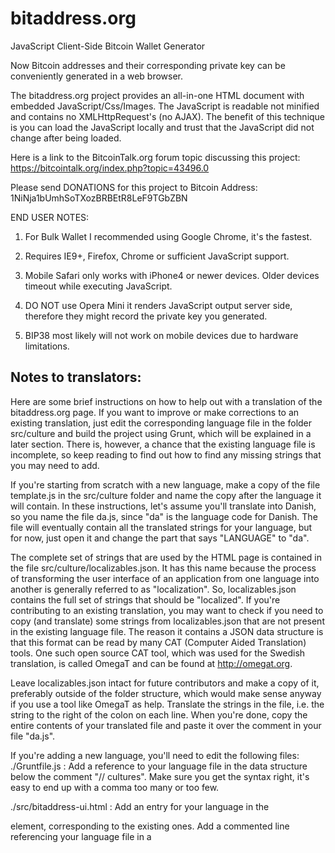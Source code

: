 # bitaddress.org
JavaScript Client-Side Bitcoin Wallet Generator

Now Bitcoin addresses and their corresponding private key can be conveniently
generated in a web browser.

The bitaddress.org project provides an all-in-one HTML document with embedded
JavaScript/Css/Images. The JavaScript is readable not minified and contains no
XMLHttpRequest's (no AJAX). The benefit of this technique is you can load the
JavaScript locally and trust that the JavaScript did not change after being
loaded.

Here is a link to the BitcoinTalk.org forum topic discussing this project:
https://bitcointalk.org/index.php?topic=43496.0


Please send DONATIONS for this project to Bitcoin Address:
1NiNja1bUmhSoTXozBRBEtR8LeF9TGbZBN


END USER NOTES:

 1) For Bulk Wallet I recommended using Google Chrome, it's the fastest.

 2) Requires IE9+, Firefox, Chrome or sufficient JavaScript support.

 3) Mobile Safari only works with iPhone4 or newer devices.
    Older devices timeout while executing JavaScript.

 4) DO NOT use Opera Mini it renders JavaScript output server side, therefore
    they might record the private key you generated.

 5) BIP38 most likely will not work on mobile devices due to hardware limitations.

Notes to translators:
---------------------------------------
Here are some brief instructions on how to help out with a translation of the bitaddress.org page. If you want to improve or make corrections to an existing translation, just edit the corresponding language file in the folder src/culture and build the project using Grunt, which will be explained in a later section. There is, however, a chance that the existing language file is incomplete, so keep reading to find out how to find any missing strings that you may need to add.

If you're starting from scratch with a new language, make a copy of the file template.js in the src/culture folder and name the copy after the language it will contain. In these instructions, let's assume you'll translate into Danish, so you name the file da.js, since "da" is the language code for Danish. The file will eventually contain all the translated strings for your language, but for now, just open it and change the part that says "LANGUAGE" to "da".

The complete set of strings that are used by the HTML page is contained in the file src/culture/localizables.json. It has this name because the process of transforming the user interface of an application from one language into another is generally referred to as "localization". So, localizables.json contains the full set of strings that should be "localized". If you're contributing to an existing translation, you may want to check if you need to copy (and translate) some strings from localizables.json that are not present in the existing language file. The reason it contains a JSON data structure is that this format can be read by many CAT (Computer Aided Translation) tools. One such open source CAT tool, which was used for the Swedish translation, is called OmegaT and can be found at http://omegat.org.

Leave localizables.json intact for future contributors and make a copy of it, preferably outside of the folder structure, which would make sense anyway if you use a tool like OmegaT as help. Translate the strings in the file, i.e. the string to the right of the colon on each line. When you're done, copy the entire contents of your translated file and paste it over the comment in your file "da.js".

If you're adding a new language, you'll need to edit the following files:
./Gruntfile.js :
Add a reference to your language file in the data structure below the comment "// cultures". Make sure you get the syntax right, it's easy to end up with a comma too many or too few.

./src/bitaddress-ui.html :
Add an entry for your language in the <div id="culturemenu"> element, corresponding to the existing ones.
Add a commented line referencing your language file in a <script> section near the end, where you can see the other language files listed.

The file ./bitaddress.org.html is not edited by hand but generated by a build process that uses ./src/bitaddress-ui.html as a template and includes the JavaScript files and produces ./bitaddress.org.html as output. The build process is done by a program called Grunt. Go to http://gruntjs.com and find the instructions for how to install and use it.

If all goes well you'll have a bitaddress.org.html file you can open in a browser and test. When everything works as expected, don't forget to make a pull request to contribute back your improvements to the original project.

Notice of Copyrights and Licenses:
---------------------------------------
The bitaddress.org project, software and embedded resources are
copyright bitaddress.org.

The bitaddress.org name and logo are not part of the open source
license.

Portions of the all-in-one HTML document contain JavaScript codes that
are the copyrights of others. The individual copyrights are included
throughout the document along with their licenses. Included JavaScript
libraries are separated with HTML script tags.

Summary of JavaScript functions with a redistributable license:

JavaScript function	|	License
-------------------	|	--------------
Array.prototype.map	|	Public Domain
window.Crypto | BSD License
window.SecureRandom	| BSD License
window.EllipticCurve	|	BSD License
window.BigInteger |	BSD License
window.QRCode | MIT License
window.Bitcoin | MIT License

The bitaddress.org software is available under The MIT License (MIT)
Copyright (c) 2011-2013 bitaddress.org

Permission is hereby granted, free of charge, to any person obtaining
a copy of this software and associated documentation files (the
"Software"), to deal in the Software without restriction, including
without limitation the rights to use, copy, modify, merge, publish,
distribute, sublicense, and/or sell copies of the Software, and to
permit persons to whom the Software is furnished to do so, subject to
the following conditions:

The above copyright notice and this permission notice shall be
included in all copies or substantial portions of the Software.

THE SOFTWARE IS PROVIDED "AS IS", WITHOUT WARRANTY OF ANY KIND,
EXPRESS OR IMPLIED, INCLUDING BUT NOT LIMITED TO THE WARRANTIES OF
MERCHANTABILITY, FITNESS FOR A PARTICULAR PURPOSE AND
NONINFRINGEMENT. IN NO EVENT SHALL THE AUTHORS OR COPYRIGHT HOLDERS BE
LIABLE FOR ANY CLAIM, DAMAGES OR OTHER LIABILITY, WHETHER IN AN ACTION
OF CONTRACT, TORT OR OTHERWISE, ARISING FROM, OUT OF OR IN CONNECTION
WITH THE SOFTWARE OR THE USE OR OTHER DEALINGS IN THE SOFTWARE.
